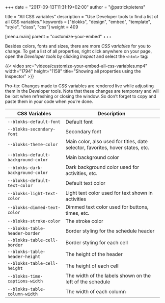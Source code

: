 +++
date            = "2017-09-13T11:31:19+02:00"
author          = "@patrickpietens"

title           = "All CSS variables"
description     = "Use Developer tools to find a list of all CSS variables."
keywords        = ["blokks", "design", "embed", "template", "style", "class", "css"]
weight          = 409

[menu.main]
parent          = "customize-your-embed"
+++

Besides colors, fonts and sizes, there are more *CSS variables* for you to change. To get a list of all properties, right click anywhere on your page, open the *Developer tools* by clicking *Inspect* and select the `<html>` tag:

{{< video src="videos/customize-your-embed-all-css-variables.mp4" width="1794" height="1158" title="Showing all properties using the Inspector" >}}

<span class='note'>Pro-tip: Changes made to CSS variables are rendered live while adjusting them in the Developer tools. Note that these changes are temporary and will be lost when refreshing or closing the window. So don’t forget to copy and paste them in your code when you’re done.</span>

<!-- | CSS Variables              | Default value         |
|---------------------------------|-----------------------|
--blokks-default-font             | "Liberation Sans Regular",Helvetica,Arial,sans-serif;
--blokks-secondary-font           | "Liberation Mono Regular",Courier,monospace;
--blokks-theme-color              | #2e8cd2
--blokks-default-background-color | #fff
--blokks-dark-background-color    | #33363b
--blokks-default-text-color       | #33363b
--blokks-light-text-color         | #fff
--blokks-dimmed-text-color        | #989da8
--blokks-stroke-color             | hsla(221,8%,63%,.6)
--blokks-table-header-border      | 1px dashed hsla(221,8%,63%,.3)
--blokks-table-cell-border        | 1px dashed hsla(221,8%,63%,.3)
--blokks-table-header-height      | auto
--blokks-table-cell-height        | 100px
--blokks-time-captions-width      | 60px
--blokks-table-column-width       | 265px -->

| CSS Variables                     | Description           |
|-----------------------------------|-----------------------|
`--blokks-default-font`             | Default font
`--blokks-secondary-font`           | Secondary font
`--blokks-theme-color`              | Main color, also used for titles, date selector, favorites, hover states, etc.
`--blokks-default-background-color` | Main background color
`--blokks-dark-background-color`    | Dark background color used for activities, etc.
`--blokks-default-text-color`       | Default text color
`--blokks-light-text-color`         | Light text color used for text shown in activities
`--blokks-dimmed-text-color`        | Dimmed text color used for buttons, times, etc.
`--blokks-stroke-color`             | The stroke color
`--blokks-table-header-border`      | Border styling for the schedule header
`--blokks-table-cell-border`        | Border styling for each cell
`--blokks-table-header-height`      | The height of the header
`--blokks-table-cell-height`        | The height of each cell
`--blokks-time-captions-width`      | The width of the labels shown on the left of the schedule
`--blokks-table-column-width`       | The width of each column




